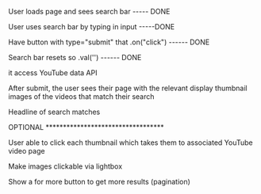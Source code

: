 User loads page and sees search bar ----- DONE

User uses search bar by typing in input -----DONE

Have button with type="submit" that .on("click") ------ DONE

Search bar resets so .val('') ------ DONE

it access YouTube data API

After submit, the user sees their page with the relevant display thumbnail images of the videos that match their search

Headline of search matches

OPTIONAL **********************************

User able to click each thumbnail which takes them to associated YouTube video page

Make images clickable via lightbox

Show a for more button to get more results (pagination)

